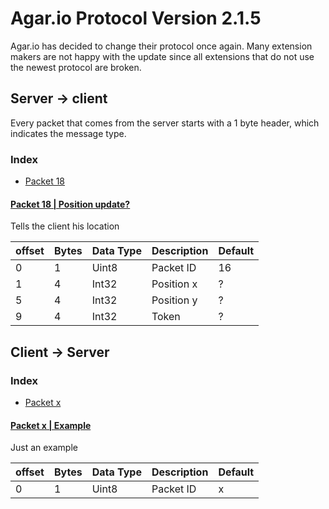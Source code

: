 # Agar.io Protocol Version 2.1.5

Agar.io has decided to change their protocol once again. Many extension makers are not happy with the update since all extensions that do not use the newest protocol are broken.

## Server -> client

Every packet that comes from the server starts with a 1 byte header, which indicates the message
type.

### Index
 - [Packet 18](#serverpacket18)



<a name="serverpacket18" href="#serverpacket18"><h4>Packet 18 | Position update?</h4></a>

Tells the client his location

|offset|Bytes|Data Type|Description|Default|
|------|-----|---------|-----------|-------|
|0|1|Uint8|Packet ID|16|
|1|4|Int32|Position x|?|
|5|4|Int32|Position y|?|
|9|4|Int32|Token|?|




## Client -> Server


### Index
 - [Packet x](#clientpacketx)

<a name="clientpacketx" href="#clientpacketx"><h4>Packet x | Example</h4></a>
Just an example

|offset|Bytes|Data Type|Description|Default|
|------|-----|---------|-----------|-------|
|0|1|Uint8|Packet ID|x|
